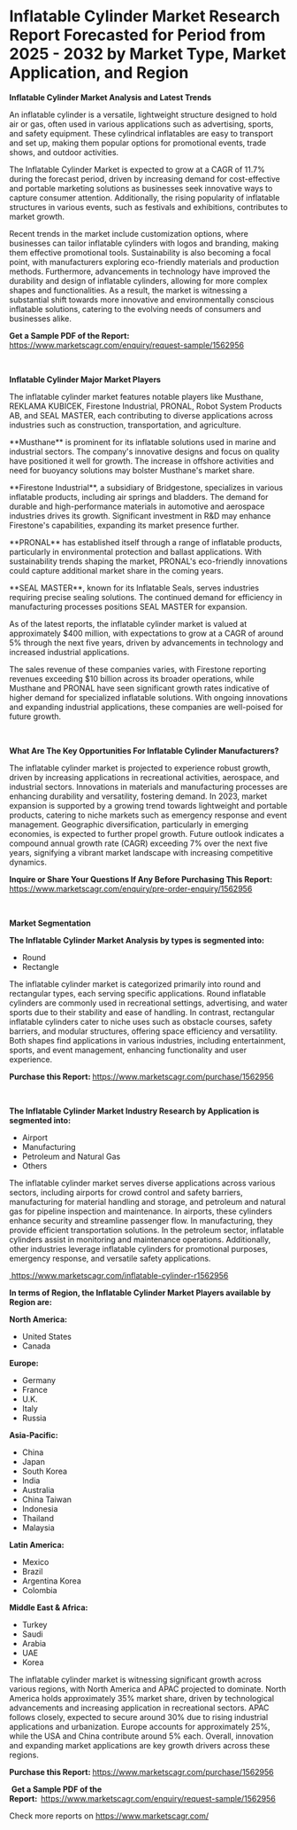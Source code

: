 <p><h1>Inflatable Cylinder Market Research Report Forecasted for Period from 2025 -  2032 by Market Type, Market Application, and Region</h1></p><p><strong>Inflatable Cylinder Market Analysis and Latest Trends</strong></p>
<p><p>An inflatable cylinder is a versatile, lightweight structure designed to hold air or gas, often used in various applications such as advertising, sports, and safety equipment. These cylindrical inflatables are easy to transport and set up, making them popular options for promotional events, trade shows, and outdoor activities. </p><p>The Inflatable Cylinder Market is expected to grow at a CAGR of 11.7% during the forecast period, driven by increasing demand for cost-effective and portable marketing solutions as businesses seek innovative ways to capture consumer attention. Additionally, the rising popularity of inflatable structures in various events, such as festivals and exhibitions, contributes to market growth. </p><p>Recent trends in the market include customization options, where businesses can tailor inflatable cylinders with logos and branding, making them effective promotional tools. Sustainability is also becoming a focal point, with manufacturers exploring eco-friendly materials and production methods. Furthermore, advancements in technology have improved the durability and design of inflatable cylinders, allowing for more complex shapes and functionalities. As a result, the market is witnessing a substantial shift towards more innovative and environmentally conscious inflatable solutions, catering to the evolving needs of consumers and businesses alike.</p></p>
<p><strong>Get a Sample PDF of the Report:&nbsp;</strong> <a href="https://www.marketscagr.com/enquiry/request-sample/1562956?utm_campaign=3001&utm_medium=2&utm_source=Github&utm_content=ia&utm_term=08042025&utm_id=inflatable-cylinder">https://www.marketscagr.com/enquiry/request-sample/1562956</a></p>
<p>&nbsp;</p>
<p><strong>Inflatable Cylinder Major Market Players</strong></p>
<p><p>The inflatable cylinder market features notable players like Musthane, REKLAMA KUBICEK, Firestone Industrial, PRONAL, Robot System Products AB, and SEAL MASTER, each contributing to diverse applications across industries such as construction, transportation, and agriculture.</p><p>**Musthane** is prominent for its inflatable solutions used in marine and industrial sectors. The company's innovative designs and focus on quality have positioned it well for growth. The increase in offshore activities and need for buoyancy solutions may bolster Musthane's market share.</p><p>**Firestone Industrial**, a subsidiary of Bridgestone, specializes in various inflatable products, including air springs and bladders. The demand for durable and high-performance materials in automotive and aerospace industries drives its growth. Significant investment in R&D may enhance Firestone's capabilities, expanding its market presence further.</p><p>**PRONAL** has established itself through a range of inflatable products, particularly in environmental protection and ballast applications. With sustainability trends shaping the market, PRONAL's eco-friendly innovations could capture additional market share in the coming years.</p><p>**SEAL MASTER**, known for its Inflatable Seals, serves industries requiring precise sealing solutions. The continued demand for efficiency in manufacturing processes positions SEAL MASTER for expansion.</p><p>As of the latest reports, the inflatable cylinder market is valued at approximately $400 million, with expectations to grow at a CAGR of around 5% through the next five years, driven by advancements in technology and increased industrial applications.</p><p>The sales revenue of these companies varies, with Firestone reporting revenues exceeding $10 billion across its broader operations, while Musthane and PRONAL have seen significant growth rates indicative of higher demand for specialized inflatable solutions. With ongoing innovations and expanding industrial applications, these companies are well-poised for future growth.</p></p>
<p>&nbsp;</p>
<p><strong>What Are The Key Opportunities For Inflatable Cylinder Manufacturers?</strong></p>
<p><p>The inflatable cylinder market is projected to experience robust growth, driven by increasing applications in recreational activities, aerospace, and industrial sectors. Innovations in materials and manufacturing processes are enhancing durability and versatility, fostering demand. In 2023, market expansion is supported by a growing trend towards lightweight and portable products, catering to niche markets such as emergency response and event management. Geographic diversification, particularly in emerging economies, is expected to further propel growth. Future outlook indicates a compound annual growth rate (CAGR) exceeding 7% over the next five years, signifying a vibrant market landscape with increasing competitive dynamics.</p></p>
<p><strong>Inquire or Share Your Questions If Any Before Purchasing This Report:</strong> <a href="https://www.marketscagr.com/enquiry/pre-order-enquiry/1562956?utm_campaign=3001&utm_medium=2&utm_source=Github&utm_content=ia&utm_term=08042025&utm_id=inflatable-cylinder">https://www.marketscagr.com/enquiry/pre-order-enquiry/1562956</a></p>
<p>&nbsp;</p>
<p><strong>Market Segmentation</strong></p>
<p><strong>The Inflatable Cylinder Market Analysis by types is segmented into:</strong></p>
<p><ul><li>Round</li><li>Rectangle</li></ul></p>
<p><p>The inflatable cylinder market is categorized primarily into round and rectangular types, each serving specific applications. Round inflatable cylinders are commonly used in recreational settings, advertising, and water sports due to their stability and ease of handling. In contrast, rectangular inflatable cylinders cater to niche uses such as obstacle courses, safety barriers, and modular structures, offering space efficiency and versatility. Both shapes find applications in various industries, including entertainment, sports, and event management, enhancing functionality and user experience.</p></p>
<p><strong>Purchase this Report:&nbsp;</strong><a href="https://www.marketscagr.com/purchase/1562956?utm_campaign=3001&utm_medium=2&utm_source=Github&utm_content=ia&utm_term=08042025&utm_id=inflatable-cylinder">https://www.marketscagr.com/purchase/1562956</a></p>
<p>&nbsp;</p>
<p><strong>The Inflatable Cylinder Market Industry Research by Application is segmented into:</strong></p>
<p><ul><li>Airport</li><li>Manufacturing</li><li>Petroleum and Natural Gas</li><li>Others</li></ul></p>
<p><p>The inflatable cylinder market serves diverse applications across various sectors, including airports for crowd control and safety barriers, manufacturing for material handling and storage, and petroleum and natural gas for pipeline inspection and maintenance. In airports, these cylinders enhance security and streamline passenger flow. In manufacturing, they provide efficient transportation solutions. In the petroleum sector, inflatable cylinders assist in monitoring and maintenance operations. Additionally, other industries leverage inflatable cylinders for promotional purposes, emergency response, and versatile safety applications.</p></p>
<p><a href="https://www.marketscagr.com/inflatable-cylinder-r1562956?utm_campaign=3001&utm_medium=2&utm_source=Github&utm_content=ia&utm_term=08042025&utm_id=inflatable-cylinder">&nbsp;https://www.marketscagr.com/inflatable-cylinder-r1562956</a></p>
<p><strong>In terms of Region, the Inflatable Cylinder Market Players available by Region are:</strong></p>
<p>
    <p> <strong> North America: </strong>
        <ul>
            <li>United States</li>
            <li>Canada</li>
        </ul>
        </p> 
    <p> <strong> Europe: </strong>
        <ul>
            <li>Germany</li>
            <li>France</li>
            <li>U.K.</li>
            <li>Italy</li>
            <li>Russia</li>
        </ul>
        </p> 
    <p> <strong> Asia-Pacific: </strong>
        <ul>
            <li>China</li>
            <li>Japan</li>
            <li>South Korea</li>
            <li>India</li>
            <li>Australia</li>
            <li>China Taiwan</li>
            <li>Indonesia</li>
            <li>Thailand</li>
            <li>Malaysia</li>
        </ul>
        </p> 
    <p> <strong> Latin America: </strong>
        <ul>
            <li>Mexico</li>
            <li>Brazil</li>
            <li>Argentina Korea</li>
            <li>Colombia</li>
        </ul>
        </p> 
    <p> <strong> Middle East & Africa: </strong>
        <ul>
            <li>Turkey</li>
            <li>Saudi</li>
            <li>Arabia</li>
            <li>UAE</li>
            <li>Korea</li>
        </ul>
    </p>
    </p>
<p><p>The inflatable cylinder market is witnessing significant growth across various regions, with North America and APAC projected to dominate. North America holds approximately 35% market share, driven by technological advancements and increasing application in recreational sectors. APAC follows closely, expected to secure around 30% due to rising industrial applications and urbanization. Europe accounts for approximately 25%, while the USA and China contribute around 5% each. Overall, innovation and expanding market applications are key growth drivers across these regions.</p></p>
<p><strong>Purchase this Report: </strong><a href="https://www.marketscagr.com/purchase/1562956?utm_campaign=3001&utm_medium=2&utm_source=Github&utm_content=ia&utm_term=08042025&utm_id=inflatable-cylinder">https://www.marketscagr.com/purchase/1562956</a></p>
<p>&nbsp;<strong>Get a Sample PDF of the Report:&nbsp;&nbsp;</strong><a href="https://www.marketscagr.com/enquiry/request-sample/1562956?utm_campaign=3001&utm_medium=2&utm_source=Github&utm_content=ia&utm_term=08042025&utm_id=inflatable-cylinder">https://www.marketscagr.com/enquiry/request-sample/1562956</a></p>
<p><strong></strong></p>
<p>Check more reports on <a href="https://www.marketscagr.com/?utm_campaign=3001&utm_medium=2&utm_source=Github&utm_content=ia&utm_term=08042025&utm_id=inflatable-cylinder">https://www.marketscagr.com/</a></p>